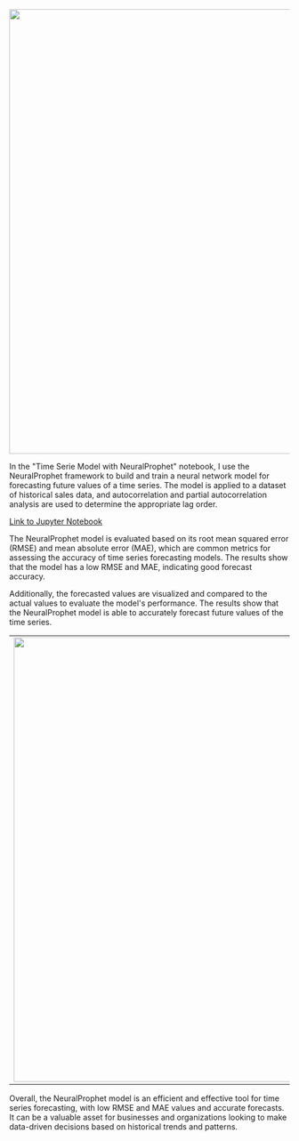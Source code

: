 <img src="https://github.com/CatelloTheDataProjectManager/Time-Series/blob/main/neuralprophet.png" width="800">

In the "Time Serie Model with NeuralProphet" notebook, I use the NeuralProphet framework to build and train a neural network model for forecasting future values of a time series. The model is applied to a dataset of historical sales data, and autocorrelation and partial autocorrelation analysis are used to determine the appropriate lag order.

[Link to Jupyter Notebook](https://github.com/CatelloTheDataProjectManager/Time-Series/blob/main/Time%20Serie%20Model%20with%20NeuralProphet%20.ipynb)

The NeuralProphet model is evaluated based on its root mean squared error (RMSE) and mean absolute error (MAE), which are common metrics for assessing the accuracy of time series forecasting models. The results show that the model has a low RMSE and MAE, indicating good forecast accuracy.

Additionally, the forecasted values are visualized and compared to the actual values to evaluate the model's performance. The results show that the NeuralProphet model is able to accurately forecast future values of the time series.

| | |
| --- | --- |
| <img src="https://github.com/CatelloTheDataProjectManager/Time-Series/blob/main/newplot.png" width="800"> | <img src="https://github.com/CatelloTheDataProjectManager/Time-Series/blob/main/forecasts.png" width="800"> |

Overall, the NeuralProphet model is an efficient and effective tool for time series forecasting, with low RMSE and MAE values and accurate forecasts. It can be a valuable asset for businesses and organizations looking to make data-driven decisions based on historical trends and patterns.

